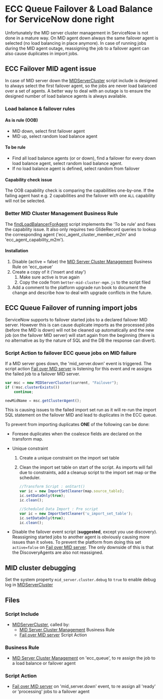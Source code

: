# ECC Queue Failover & Load Balance for ServiceNow done right

Unfortunately the MID server cluster management in ServiceNow is not done in a mature way. On MID agent down always the same failover agent is selected (no load balancing in place anymore). In case of running jobs during the MID agent outage, reassigning the job to a failover agent can also cause duplicates in import jobs.

## ECC Failover MID agent issue

In case of MID server down the [MIDServerCluster] script include is designed to always select the first failover agent, so the jobs are never load balanced over a set of agents. A better way to deal with an outage is to ensure the designed number of load balance agents is always available.

### Load balance & failover rules

#### As is rule (OOB)

- MID down, select first failover agent
- MID up, select random load balance agent

#### To be rule

- Find all load balance agents (or or down), find a failover for every down load balance agent, select random load balance agent.
- If no load balance agent is defined, select random from failover

#### Capability check issue

The OOB capability check is comparing the capabilities one-by-one. If the failing agent hast e.g. 2 capabilities and the failover with one `ALL` capability will not be selected.

### Better MID Cluster Management Business Rule

The [findLoadBalancerForAgent](better-mid-cluster-mgm.js#L17) script implements the 'To be rule' and fixes the capability issue. It also only requires two GlideRecord queries to lookup the corresponding agent ('ecc_agent_cluster_member_m2m' and 'ecc_agent_capability_m2m').

#### Installation

1. Disable (active = false) the [MID Server Cluster Management] Business Rule on 'ecc_queue'
2. Create a copy of it ('insert and stay')
    1. Make sure active is true again
    2. Copy the code from `better-mid-cluster-mgm.js` to the script filed
3. Add a comment to the platform upgrade run book to document the change and describe how to deal with upgrade conflicts in the future.

## ECC Queue Failover of running import jobs

ServiceNow supports to failover started jobs to a declared failover MID server. However this is can cause duplicate imports as the processed jobs (before the MID is down) will not be cleaned up automatically and the new job (on the failover MID server) will start again from the beginning (there is no alternative as by the nature of SQL and the DB the response can divert).

### Script Action to failover ECC queue jobs on MID failure

If a MID server goes down, the 'mid_server.down' event is triggered.
The script action [Fail over MID server] is listening for this event and re assigns the failed job to a failover MID server.

```javascript
var msc = new MIDServerCluster(current, "Failover");
if (!msc.clusterExists())
    continue;

newMidName = msc.getClusterAgent();
```

This is causing issues to the failed import set run as it will re-run the import SQL statement on the failover MID and lead to duplicates in the ECC queue.

To prevent from importing duplicates **ONE** of the following can be done:

- Foresee duplicates when the coalesce fields are declared on the transform map.

- Unique constraint
    1. Create a unique constraint on the import set table
    2. Clean the import set table on start of the script. As imports will fail due to constraints, add a cleanup script to the import set map or the scheduler.

        ```javascript
        //Transform Script : onStart()
        var ic = new ImportSetCleaner(map.source_table);
        ic.setDataOnly(true);
        ic.clean();

        //Scheduled Data Import : Pre script
        var ic = new ImportSetCleaner('u_import_set_table');
        ic.setDataOnly(true);
        ic.clean();
        ```

- Disable the failover event script (**suggested**, except you use discovery). Reassigning started jobs to another agent is obviously causing more issues than it solves. To prevent the platform from doing this set `active=false` on [Fail over MID server]. The only downside of this is that the DiscoveryAgents are also not reassigned.

## MID cluster debugging

Set the system property `mid_server.cluster.debug` to `true` to enable debug log in [MIDServerCluster]

## Files

### Script Include

- [MIDServerCluster], called by:
  - [MID Server Cluster Management] Business Rule
  - [Fail over MID server] Script Action

### Business Rule

- [MID Server Cluster Management] on 'ecc_queue', to re assign the job to a load balance or failover agent

### Script Action

- [Fail over MID server] on 'mid_server.down' event, to re assign all 'ready' or 'processing' jobs to a failover agent

[MIDServerCluster]: https://dev000000.service-now.com/sys_script_include.do?sys_id=f6c69a020a0006bc36db905d8d02dfc2
[MID Server Cluster Management]: https://dev000000.service-now.com/sys_script.do?sys_id=297749870a0006bc2145d31c2d2335b9
[Fail over MID server]: https://dev000000.service-now.com/sysevent_script_action.do?sys_id=f6c24d230a0006bc394931345fba7a8a
